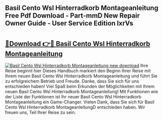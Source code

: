## Basil Cento Wsl Hinterradkorb Montageanleitung Free Pdf Download - Part-mmD New Repair Owner Guide - User Service Edition lxrVs

# <h2><a href="http://df7alx4.blite.top/?on=Basil+Cento+Wsl+Hinterradkorb+Montageanleitung">🔗Download 👉🔴 Basil Cento Wsl Hinterradkorb Montageanleitung</a></h2>

[![Basil Cento Wsl Hinterradkorb Montageanleitung new download](https://i.imgur.com/lujVjoI.png)](http://df7alx4.blite.top/?on=Basil+Cento+Wsl+Hinterradkorb+Montageanleitung)
Ihre Reise beginnt hier Dieses Handbuch markiert den Beginn Ihrer Reise mit Ihrem neuen Basil Cento Wsl Hinterradkorb Montageanleitung und führt Sie zu erfolgreichem Betrieb und Freude. Danke, dass Sie sich für uns entschieden haben! Viel Spaß beim Erkunden der Möglichkeiten mit Ihrem neuen Basil Cento Wsl Hinterradkorb Montageanleitung! Mit Funktionen wie der Liste der Funktionen ist Ihr neuer Basil Cento Wsl Hinterradkorb Montageanleitung ein Game-Changer. Vielen Dank, dass Sie sich für Basil Cento Wsl Hinterradkorb MontageanleitungD entschieden haben. Wir freuen uns, Teil Ihrer Reise zu sein.
